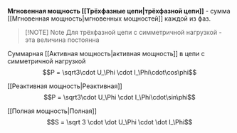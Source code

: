 **Мгновенная мощность [[Трёхфазные цепи|трёхфазной цепи]]** - сумма [[Мгновенная мощность|мгновенных мощностей]] каждой из фаз.

> [!NOTE] Note
> Для трёхфазной цепи с симметричной нагрузкой - эта величина постоянна

Суммарная [[Активная мощность|активная мощность]] в цепи с симметричной нагрузкой
$$P = \sqrt3\cdot U_\Phi \cdot I_\Phi\cdot\cos\phi$$

[[Реактивная мощность|Реактивная]]
$$P = \sqrt3\cdot U_\Phi \cdot I_\Phi\cdot\sin\phi$$

[[Полная мощность|Полная]]
$$S = \sqrt 3 \cdot \dot U_\Phi \cdot \dot I_\Phi$$